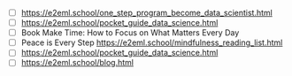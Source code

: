 - [ ] https://e2eml.school/one_step_program_become_data_scientist.html
- [ ] https://e2eml.school/pocket_guide_data_science.html
- [ ] Book Make Time: How to Focus on What Matters Every Day
- [ ] Peace is Every Step https://e2eml.school/mindfulness_reading_list.html
- [ ] https://e2eml.school/pocket_guide_data_science.html
- [ ] https://e2eml.school/blog.html

